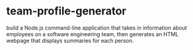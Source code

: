 # team-profile-generator
build a Node.js command-line application that takes in information about employees on a software engineering team, then generates an HTML webpage that displays summaries for each person. 
